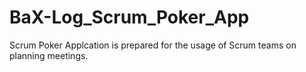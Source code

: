 # BaX-Log_Scrum_Poker_App

Scrum Poker Applcation is prepared for the usage of Scrum teams on planning meetings.
